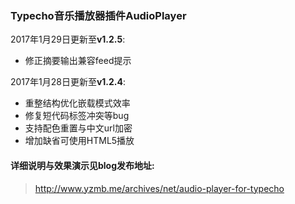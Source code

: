 ### Typecho音乐播放器插件AudioPlayer
2017年1月29日更新至**v1.2.5**: 
- 修正摘要输出兼容feed提示

2017年1月28日更新至**v1.2.4**: 
- 重整结构优化嵌载模式效率
- 修复短代码标签冲突等bug
- 支持配色重置与中文url加密
- 增加缺省可使用HTML5播放

#### 详细说明与效果演示见blog发布地址: 
 > http://www.yzmb.me/archives/net/audio-player-for-typecho